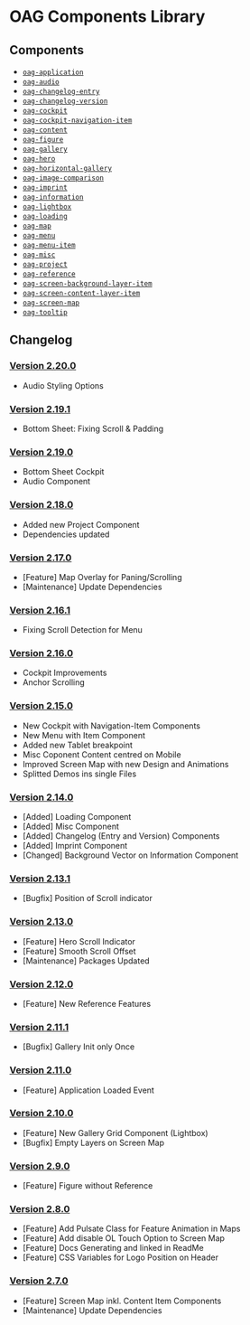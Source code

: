 # OAG Components Library

## Components

- [`oag-application`](./docs/components/oag-application/readme.md)
- [`oag-audio`](./docs/components/oag-audio/readme.md)
- [`oag-changelog-entry`](./docs/components/oag-changelog-entry/readme.md)
- [`oag-changelog-version`](./docs/components/oag-changelog-version/readme.md)
- [`oag-cockpit`](./docs/components/oag-cockpit/readme.md)
- [`oag-cockpit-navigation-item`](./docs/components/oag-cockpit-navigation-item/readme.md)
- [`oag-content`](./docs/components/oag-content/readme.md)
- [`oag-figure`](./docs/components/oag-figure/readme.md)
- [`oag-gallery`](./docs/components/oag-gallery/readme.md)
- [`oag-hero`](./docs/components/oag-hero/readme.md)
- [`oag-horizontal-gallery`](./docs/components/oag-horizontal-gallery/readme.md)
- [`oag-image-comparison`](./docs/components/oag-image-comparison/readme.md)
- [`oag-imprint`](./docs/components/oag-imprint/readme.md)
- [`oag-information`](./docs/components/oag-information/readme.md)
- [`oag-lightbox`](./docs/components/oag-lightbox/readme.md)
- [`oag-loading`](./docs/components/oag-loading/readme.md)
- [`oag-map`](./docs/components/oag-map/readme.md)
- [`oag-menu`](./docs/components/oag-menu/readme.md)
- [`oag-menu-item`](./docs/components/oag-menu-item/readme.md)
- [`oag-misc`](./docs/components/oag-misc/readme.md)
- [`oag-project`](./docs/components/oag-project/readme.md)
- [`oag-reference`](./docs/components/oag-reference/readme.md)
- [`oag-screen-background-layer-item`](./docs/components/oag-screen-background-layer-item/readme.md)
- [`oag-screen-content-layer-item`](./docs/components/oag-screen-content-layer-item/readme.md)
- [`oag-screen-map`](./docs/components/oag-screen-map/readme.md)
- [`oag-tooltip`](./docs/components/oag-tooltip/readme.md)

## Changelog

### [Version 2.20.0](https://github.com/ortsarchiv-gemeinlebarn/components/releases/tag/v2.19.1)

- Audio Styling Options

### [Version 2.19.1](https://github.com/ortsarchiv-gemeinlebarn/components/releases/tag/v2.19.1)

- Bottom Sheet: Fixing Scroll & Padding

### [Version 2.19.0](https://github.com/ortsarchiv-gemeinlebarn/components/releases/tag/v2.19.0)

- Bottom Sheet Cockpit
- Audio Component

### [Version 2.18.0](https://github.com/ortsarchiv-gemeinlebarn/components/releases/tag/v2.18.0)

- Added new Project Component
- Dependencies updated

### [Version 2.17.0](https://github.com/ortsarchiv-gemeinlebarn/components/releases/tag/v2.17.0)

- [Feature] Map Overlay for Paning/Scrolling
- [Maintenance] Update Dependencies

### [Version 2.16.1](https://github.com/ortsarchiv-gemeinlebarn/components/releases/tag/v2.16.1)

- Fixing Scroll Detection for Menu

### [Version 2.16.0](https://github.com/ortsarchiv-gemeinlebarn/components/releases/tag/v2.16.0)

- Cockpit Improvements
- Anchor Scrolling

### [Version 2.15.0](https://github.com/ortsarchiv-gemeinlebarn/components/releases/tag/v2.15.0)

- New Cockpit with Navigation-Item Components
- New Menu with Item Component
- Added new Tablet breakpoint
- Misc Coponent Content centred on Mobile
- Improved Screen Map with new Design and Animations
- Splitted Demos ins single Files

### [Version 2.14.0](https://github.com/ortsarchiv-gemeinlebarn/components/releases/tag/v2.14.0)

- [Added] Loading Component
- [Added] Misc Component
- [Added] Changelog (Entry and Version) Components
- [Added] Imprint Component
- [Changed] Background Vector on Information Component

### [Version 2.13.1](https://github.com/ortsarchiv-gemeinlebarn/components/releases/tag/v2.13.1)

- [Bugfix] Position of Scroll indicator

### [Version 2.13.0](https://github.com/ortsarchiv-gemeinlebarn/components/releases/tag/v2.13.0)

- [Feature] Hero Scroll Indicator
- [Feature] Smooth Scroll Offset
- [Maintenance] Packages Updated

### [Version 2.12.0](https://github.com/ortsarchiv-gemeinlebarn/components/releases/tag/v2.12.0)

- [Feature] New Reference Features

### [Version 2.11.1](https://github.com/ortsarchiv-gemeinlebarn/components/releases/tag/v2.11.1)

- [Bugfix] Gallery Init only Once

### [Version 2.11.0](https://github.com/ortsarchiv-gemeinlebarn/components/releases/tag/v2.11.0)

- [Feature] Application Loaded Event

### [Version 2.10.0](https://github.com/ortsarchiv-gemeinlebarn/components/releases/tag/v2.10.0)

- [Feature] New Gallery Grid Component (Lightbox)
- [Bugfix] Empty Layers on Screen Map

### [Version 2.9.0](https://github.com/ortsarchiv-gemeinlebarn/components/releases/tag/v2.9.0)

- [Feature] Figure without Reference

### [Version 2.8.0](https://github.com/ortsarchiv-gemeinlebarn/components/releases/tag/v2.8.0)

- [Feature] Add Pulsate Class for Feature Animation in Maps
- [Feature] Add disable OL Touch Option to Screen Map
- [Feature] Docs Generating and linked in ReadMe
- [Feature] CSS Variables for Logo Position on Header

### [Version 2.7.0](https://github.com/ortsarchiv-gemeinlebarn/components/releases/tag/v2.7.0)

- [Feature] Screen Map inkl. Content Item Components
- [Maintenance] Update Dependencies

